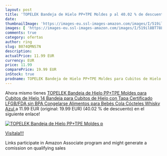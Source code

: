 ```yaml
---
layout: post
title: 'TOPELEK Bandeja de Hielo PP+TPE Moldes p al 40.02 % de descuento'
date: 
thumbnailImage: 'https://images-eu.ssl-images-amazon.com/images/I/519il8BT78L._SL200_.jpg'
images: [ 'https://images-eu.ssl-images-amazon.com/images/I/519il8BT78L._SL200_.jpg' ]
comments: true
category: ofertas
author: ring
slug: B074QMNS7N
description:
actualPrice: 11.99 EUR
currency: EUR
price: 11.99
comparePrice: 19.99 EUR
inStock: true
prodname: TOPELEK Bandeja de Hielo PP+TPE Moldes para Cubitos de Hielo 14 Bandeja para Cubitos de Hielo con Tapa Certificado LFGB/FDA sin BPA  Congelarse Alimentos para Bebés Cola Cócteles Whisky Azul 
---
```


Ahora mismo tienes [TOPELEK Bandeja de Hielo PP+TPE Moldes para Cubitos de Hielo 14 Bandeja para Cubitos de Hielo con Tapa Certificado LFGB/FDA sin BPA  Congelarse Alimentos para Bebés Cola Cócteles Whisky Azul ](https://www.amazon.es/dp/B074QMNS7N/?tag=tolees-21) a 11.99 EUR (original: 19.99 EUR) (40.02 %  de descuento) en el siguiente enlace!

[![TOPELEK Bandeja de Hielo PP+TPE Moldes p](https://images-eu.ssl-images-amazon.com/images/I/519il8BT78L._SL200_.jpg)](https://www.amazon.es/dp/B074QMNS7N/?tag=tolees-21)

[Visítala!!!](https://www.amazon.es/dp/B074QMNS7N/?tag=tolees-21)

Links participate in Amazon Associate program and might generate a comission on qualifying sales
